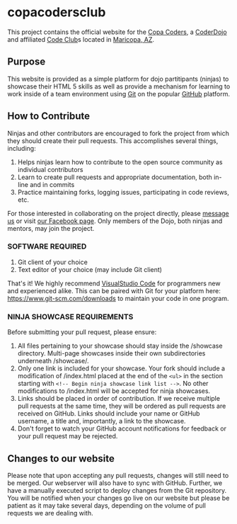 # copacodersclub

This project contains the official website for the [Copa Coders](https://copacoders.club), a [CoderDojo](https://coderdojo.com/) and affiliated [Code Club](https://codeclub.org)s located in [Maricopa, AZ](https://www.latlong.net/c/?lat=33.074192&long=-112.014835).

## Purpose

This website is provided as a simple platform for dojo partitipants (ninjas) to showcase their HTML 5 skills as well as provide a mechanism for learning to work inside of a team environment using [Git](https://git-scm/com) on the popular [GitHub](https://github.com) platform.

## How to Contribute

Ninjas and other contributors are encouraged to fork the project from which they should create their pull requests. This accomplishes several things, including:

1. Helps ninjas learn how to contribute to the open source community as individual contributors
2. Learn to create pull requests and appropriate documentation, both in-line and in commits
3. Practice maintaining forks, logging issues, participating in code reviews, etc.

For those interested in collaborating on the project directly, please [message us](https://m.me/copacoders) or visit [our Facebook page](https://fb.me/copacoders). Only members of the Dojo, both ninjas and mentors, may join the project.

### SOFTWARE REQUIRED

1. Git client of your choice
2. Text editor of your choice (may include Git client)

That's it! We highly recommend [VisualStudio Code](https://code.visualstudio.com/) for programmers new and experienced alike. This can be paired with Git for your platform here: https://www.git-scm.com/downloads to maintain your code in one program.

### NINJA SHOWCASE REQUIREMENTS

Before submitting your pull request, please ensure:

1. All files pertaining to your showcase should stay inside the /showcase directory. Multi-page showcases inside their own subdirectories underneath /showcase/.
2. Only one link is included for your showcase. Your fork should include a modification of /index.html placed at the end of the ``<ul>`` in the section starting with ``<!-- Begin ninja showcase link list -->``. No other modifications to /index.html will be accepted for ninja showcases.
3. Links should be placed in order of contribution. If we receive multiple pull requests at the same time, they will be ordered as pull requests are received on GitHub. Links should include your name or GitHub username, a title and, importantly, a link to the showcase.
4. Don't forget to watch your GitHub account notifications for feedback or your pull request may be rejected.

## Changes to our website

Please note that upon accepting any pull requests, changes will still need to be merged. Our webserver will also have to sync with GitHub. Further, we have a manually executed script to deploy changes from the Git repository. You will be notified when your changes go live on our website but please be patient as it may take several days, depending on the volume of pull requests we are dealing with.
